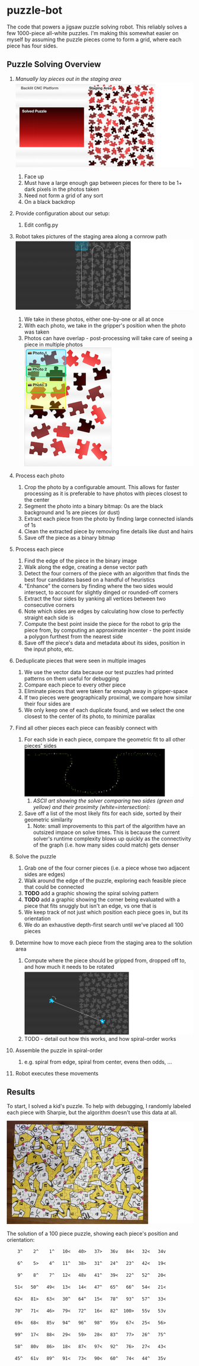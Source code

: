 # puzzle-bot

The code that powers a jigsaw puzzle solving robot. This reliably solves a few 1000-piece all-white puzzles. I'm making this somewhat easier on myself by assuming the puzzle pieces come to form a grid, where each piece has four sides.

## Puzzle Solving Overview

1. *Manually lay pieces out in the staging area*
    ![Puzzle layout overview](sample/readme/overview.png)
    1. Face up
    2. Must have a large enough gap between pieces for there to be 1+ dark pixels in the photos taken
    3. Need not form a grid of any sort
    4. On a black backdrop

2. Provide configuration about our setup:
    1. Edit config.py

3. Robot takes pictures of the staging area along a cornrow path
    ![Cornrow photo motiion](sample/readme/cornrows.png)
    1. We take in these photos, either one-by-one or all at once
    2. With each photo, we take in the gripper's position when the photo was taken
    2. Photos can have overlap - post-processing will take care of seeing a piece in multiple photos
    ![Mosaic photo overlap](sample/readme/photo_taking.png)

4. Process each photo
    1. Crop the photo by a configurable amount. This allows for faster processing as it is preferable to have photos with pieces closest to the center
    2. Segment the photo into a binary bitmap: 0s are the black background and 1s are pieces (or dust)
    3. Extract each piece from the photo by finding large connected islands of 1s
    4. Clean the extracted piece by removing fine details like dust and hairs
    5. Save off the piece as a binary bitmap

5. Process each piece
    1. Find the edge of the piece in the binary image
    2. Walk along the edge, creating a dense vector path
    4. Detect the four corners of the piece with an algorithm that finds the best four candidates based on a handful of heuristics
    5. "Enhance" the corners by finding where the two sides would intersect, to account for slightly dinged or rounded-off corners
    6. Extract the four sides by yanking all vertices between two consecutive corners
    7. Note which sides are edges by calculating how close to perfectly straight each side is
    8. Compute the best point inside the piece for the robot to grip the piece from, by computing an approximate incenter - the point inside a polygon furthest from the nearest side
    9. Save off the piece's data and metadata about its sides, position in the input photo, etc.

6. Deduplicate pieces that were seen in multiple images
    1. We use the vector data because our test puzzles had printed patterns on them useful for debugging
    2. Compare each piece to every other piece
    3. Eliminate pieces that were taken far enough away in gripper-space
    4. If two pieces were geographically proximal, we compare how similar their four sides are
    5. We only keep one of each duplicate found, and we select the one closest to the center of its photo, to minimize parallax

7. Find all other pieces each piece can feasibly connect with
    1. For each side in each piece, compare the geometric fit to all other pieces' sides
    ![ASCII side compare](sample/readme/side_compare_ascii.png)
        1. _ASCII art showing the solver comparing two sides (green and yellow) and their proximity (white=intersection):_
    2. Save off a list of the most likely fits for each side, sorted by their geometric similarity
        1. Note: small improvements to this part of the algorithm have an outsized impace on solve times. This is because the current solver's runtime complexity blows up quickly as the connectivity of the graph (i.e. how many sides could match) gets denser

8. Solve the puzzle
    1. Grab one of the four corner pieces (i.e. a piece whose two adjacent sides are edges)
    2. Walk around the edge of the puzzle, exploring each feasible piece that could be connected
    3. **TODO** add a graphic showing the spiral solving pattern
    4. **TODO** add a graphic showing the corner being evaluated with a piece that fits snuggly but isn't an edge, vs one that is
    5. We keep track of not just which position each piece goes in, but its orientation
    6. We do an exhaustive depth-first search until we've placed all 100 pieces

9. Determine how to move each piece from the staging area to the solution area
    1. Compute where the piece should be gripped from, dropped off to, and how much it needs to be rotated
    ![How a piece should be moved](sample/readme/translation.png)
    2. TODO - detail out how this works, and how spiral-order works

10. Assemble the puzzle in spiral-order
    1. e.g. spiral from edge, spiral from center, evens then odds, ...

11. Robot executes these movements

## Results

To start, I solved a kid's puzzle. To help with debugging, I randomly labeled each piece with Sharpie, but the algorithm doesn't use this data at all.

![Solved puzzle](sample/readme/solution.jpeg)

The solution of a 100 piece puzzle, showing each piece's position and orientation:
```
    3^    2^    1^   10<   40>   37>   36v   84<   32<   34v

    6^    5>    4^   11^   38>   31^   24^   23^   42<   19<

    9^    8^    7^   12<   48v   41^   39<   22^   52^   20<

   51<   50^   49<   13<   14<   47^   65^   66^   54<   21<

   62<   81>   63<   30^   64^   15<   78^   93^   57^   33<

   70^   71<   46>   79<   72^   16<   82^  100>   55v   53v

   69<   68<   85v   94^   96^   98^   95v   67<   25<   56>

   99^   17<   88<   29<   59>   28<   83^   77>   26^   75^

   58^   80v   86>   18<   87<   97<   92^   76>   27<   43<

   45^   61v   89^   91<   73<   90<   60^   74<   44^   35v
```
